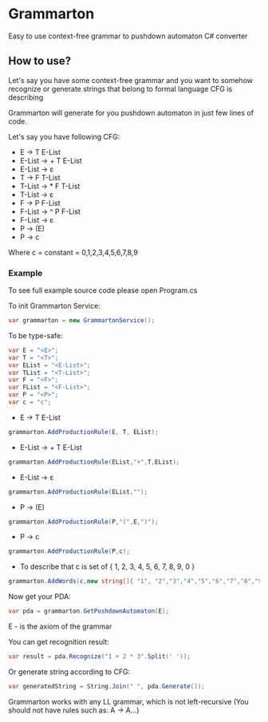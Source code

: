 # Grammarton
Easy to use context-free grammar to pushdown automaton C# converter

## How to use? 

Let's say you have some context-free grammar and you want to somehow recognize or generate strings that belong to formal language CFG is describing

Grammarton will generate for you pushdown automaton in just few lines of code.

Let's say you have following CFG:

- E → T E-List
- E-List → + T E-List
- E-List → ε
- T → F T-List
- T-List → * F T-List
- T-List → ε
- F → P F-List
- F-List → ^ P F-List
- F-List → ε
- P → (E)
- P → c

Where c = constant = 0,1,2,3,4,5,6,7,8,9

### Example 
To see full example source code please open Program.cs

To init Grammarton Service:
```C#
var grammarton = new GrammartonService();
```

To be type-safe:
```C#
var E = "<E>";
var T = "<T>";
var EList = "<E-List>";
var TList = "<T-List>";
var F = "<F>";
var FList = "<F-List>";
var P = "<P>";
var c = "c";
```

- E → T E-List
```C#
grammarton.AddProductionRule(E, T, EList);
```

- E-List → + T E-List
```C#
grammarton.AddProductionRule(EList,"+",T,EList);
```

- E-List → ε
```C#
grammarton.AddProductionRule(EList,"");
```

- P → (E)
```C#
grammarton.AddProductionRule(P,"(",E,")");
```

- P → c
```C#
grammarton.AddProductionRule(P,c);
```

- To describe that c is set of { 1, 2, 3, 4, 5, 6, 7, 8, 9, 0 }
```C#
grammarton.AddWords(c,new string[]{ "1", "2","3","4","5","6","7","8","9","0"});
```

Now get your PDA:
```C#
var pda = grammarton.GetPushdownAutomaton(E);
```

E - is the axiom of the grammar

You can get recognition result:
```C#
var result = pda.Recognize("1 + 2 * 3".Split(' '));
```

Or generate string according to CFG:
```C#
var generatedString = String.Join(" ", pda.Generate());
```

Grammarton works with any LL grammar, which is not left-recursive (You should not have rules such as: A → A...)
